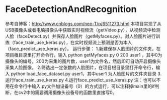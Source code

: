 # FaceDetectionAndRecognition
参考自博客：http://www.cnblogs.com/neo-T/p/6511273.html
本项目实现了从USB摄像头或者电脑摄像头中获取实时视频流（getVideo.py），从视频流中检测人脸（faceDetect.py）并保存人脸图片（getMyfaces.py）。对人脸图片进行训练（face_train_use_keras.py），在实时视频流上预测是否为本人（face_predict_use_keras.py）。
运行步骤：
1.新建保存人脸图片的文件夹，在项目根目录里打开命令行，输入 python getMyfaces.py 0 200 user1 ，其中0为摄像头的编号，200为采集的图片数，user1为文件名，然后即可自动开启摄像头采集人脸图像。
2.筛选出一定张数的人脸图片，在项目根目录里打开命令行，输入 python load_face_dataset.py user1，其中user1 为人脸图片的文件夹目录
3.运行face_train_use_keras.py
4.运行face_predict_use_keras.py
注：也可以不用在命令行中输入.py文件加设备号（0）的方式运行，可以注释掉main里的if判断，在cv2中的需要调用摄像头设备号的函数里直接写0。
